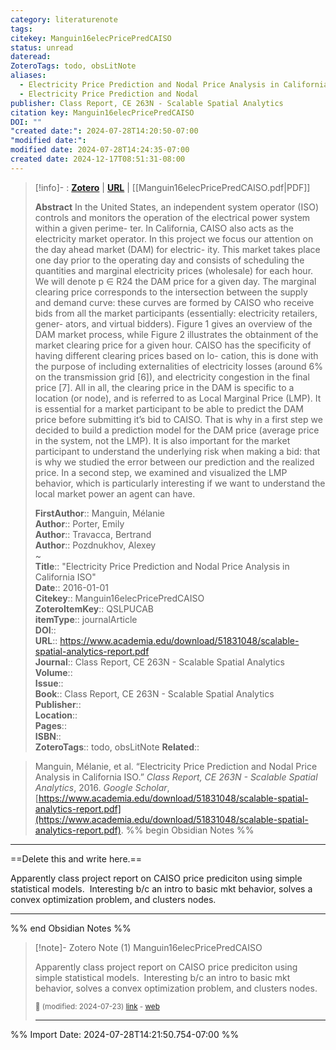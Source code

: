 ```yaml
---
category: literaturenote
tags: 
citekey: Manguin16elecPricePredCAISO
status: unread
dateread: 
ZoteroTags: todo, obsLitNote
aliases:
  - Electricity Price Prediction and Nodal Price Analysis in California ISO
  - Electricity Price Prediction and Nodal
publisher: Class Report, CE 263N - Scalable Spatial Analytics
citation key: Manguin16elecPricePredCAISO
DOI: ""
"created date:": 2024-07-28T14:20:50-07:00
"modified date:": 
modified date: 2024-07-28T14:24:35-07:00
created date: 2024-12-17T08:51:31-08:00
---
```


> [!info]- : [**Zotero**](zotero://select/library/items/QSLPUCAB)   | [**URL**](https://www.academia.edu/download/51831048/scalable-spatial-analytics-report.pdf) | [[Manguin16elecPricePredCAISO.pdf|PDF]]
>
> 
> **Abstract**
> In the United States, an independent system operator (ISO) controls and monitors the operation of the electrical power system within a given perime- ter. In California, CAISO also acts as the electricity market operator. In this project we focus our attention on the day ahead market (DAM) for electric- ity. This market takes place one day prior to the operating day and consists of scheduling the quantities and marginal electricity prices (wholesale) for each hour. We will denote p ∈ R24 the DAM price for a given day. The marginal clearing price corresponds to the intersection between the supply and demand curve: these curves are formed by CAISO who receive bids from all the market participants (essentially: electricity retailers, gener- ators, and virtual bidders). Figure 1 gives an overview of the DAM market process, while Figure 2 illustrates the obtainment of the market clearing price for a given hour. CAISO has the specificity of having different clearing prices based on lo- cation, this is done with the purpose of including externalities of electricity losses (around 6% on the transmission grid [6]), and electricity congestion in the final price [7]. All in all, the clearing price in the DAM is specific to a location (or node), and is referred to as Local Marginal Price (LMP). It is essential for a market participant to be able to predict the DAM price before submitting it’s bid to CAISO. That is why in a first step we decided to build a prediction model for the DAM price (average price in the system, not the LMP). It is also important for the market participant to understand the underlying risk when making a bid: that is why we studied the error between our prediction and the realized price. In a second step, we examined and visualized the LMP behavior, which is particularly interesting if we want to understand the local market power an agent can have.
> 
> 
> **FirstAuthor**:: Manguin, Mélanie  
> **Author**:: Porter, Emily  
> **Author**:: Travacca, Bertrand  
> **Author**:: Pozdnukhov, Alexey  
~    
> **Title**:: "Electricity Price Prediction and Nodal Price Analysis in California ISO"  
> **Date**:: 2016-01-01  
> **Citekey**:: Manguin16elecPricePredCAISO  
> **ZoteroItemKey**:: QSLPUCAB  
> **itemType**:: journalArticle  
> **DOI**::   
> **URL**:: https://www.academia.edu/download/51831048/scalable-spatial-analytics-report.pdf  
> **Journal**:: Class Report, CE 263N - Scalable Spatial Analytics  
> **Volume**::   
> **Issue**::   
> **Book**:: Class Report, CE 263N - Scalable Spatial Analytics  
> **Publisher**::   
> **Location**::    
> **Pages**::   
> **ISBN**::   
> **ZoteroTags**:: todo, obsLitNote
> **Related**:: 

> Manguin, Mélanie, et al. “Electricity Price Prediction and Nodal Price Analysis in California ISO.” _Class Report, CE 263N - Scalable Spatial Analytics_, 2016. _Google Scholar_, [https://www.academia.edu/download/51831048/scalable-spatial-analytics-report.pdf](https://www.academia.edu/download/51831048/scalable-spatial-analytics-report.pdf).
%% begin Obsidian Notes %%
___
==Delete this and write here.==

Apparently class project report on CAISO price prediciton using simple statistical models.  Interesting b/c an intro to basic mkt behavior, solves a convex optimization problem, and clusters nodes.
___
%% end Obsidian Notes %%

> [!note]- Zotero Note (1)
> Manguin16elecPricePredCAISO
> 
> Apparently class project report on CAISO price prediciton using simple statistical models.  Interesting b/c an intro to basic mkt behavior, solves a convex optimization problem, and clusters nodes.
> 
> <small>📝️ (modified: 2024-07-23) [link](zotero://select/library/items/B84AWMK4) - [web](http://zotero.org/users/60638/items/B84AWMK4)</small>
>  
> ---




%% Import Date: 2024-07-28T14:21:50.754-07:00 %%
